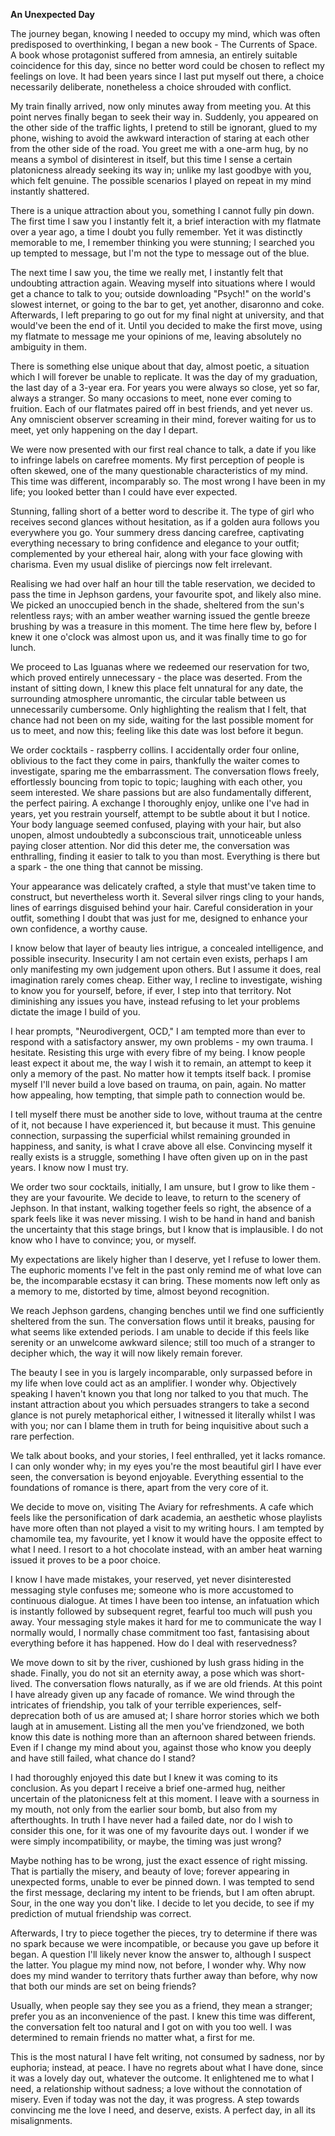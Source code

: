 **An Unexpected Day**

The journey began, knowing I needed to occupy my mind, which was often predisposed to overthinking, I began a new book \- The Currents of Space. A book whose protagonist suffered from amnesia, an entirely suitable coincidence for this day, since no better word could be chosen to reflect my feelings on love. It had been years since I last put myself out there, a choice necessarily deliberate, nonetheless a choice shrouded with conflict. 

My train finally arrived, now only minutes away from meeting you. At this point nerves finally began to seek their way in. Suddenly, you appeared on the other side of the traffic lights, I pretend to still be ignorant, glued to my phone, wishing to avoid the awkward interaction of staring at each other from the other side of the road. You greet me with a one-arm hug, by no means a symbol of disinterest in itself, but this time I sense a certain platonicness already seeking its way in; unlike my last goodbye with you, which felt genuine. The possible scenarios I played on repeat in my mind instantly shattered.

There is a unique attraction about you, something I cannot fully pin down. The first time I saw you I instantly felt it, a brief interaction with my flatmate over a year ago, a time I doubt you fully remember. Yet it was distinctly memorable to me, I remember thinking you were stunning; I searched you up tempted to message, but I'm not the type to message out of the blue.

The next time I saw you, the time we really met, I instantly felt that undoubting attraction again. Weaving myself into situations where I would get a chance to talk to you; outside downloading "Psych\!" on the world's slowest internet, or going to the bar to get, yet another, disaronno and coke. Afterwards, I left preparing to go out for my final night at university, and that would've been the end of it. Until you decided to make the first move, using my flatmate to message me your opinions of me, leaving absolutely no ambiguity in them.

There is something else unique about that day, almost poetic, a situation which I will forever be unable to replicate. It was the day of my graduation, the last day of a 3-year era. For years you were always so close, yet so far, always a stranger. So many occasions to meet, none ever coming to fruition. Each of our flatmates paired off in best friends, and yet never us. Any omniscient observer screaming in their mind, forever waiting for us to meet, yet only happening on the day I depart.

We were now presented with our first real chance to talk, a date if you like to infringe labels on carefree moments. My first perception of people is often skewed, one of the many questionable characteristics of my mind. This time was different, incomparably so. The most wrong I have been in my life; you looked better than I could have ever expected. 

Stunning, falling short of a better word to describe it. The type of girl who receives second glances without hesitation, as if a golden aura follows you everywhere you go. Your summery dress dancing carefree, captivating everything necessary to bring confidence and elegance to your outfit; complemented by your ethereal hair, along with your face glowing with charisma. Even my usual dislike of piercings now felt irrelevant. 

Realising we had over half an hour till the table reservation, we decided to pass the time in Jephson gardens, your favourite spot, and likely also mine. We picked an unoccupied bench in the shade, sheltered from the sun's relentless rays; with an amber weather warning issued the gentle breeze brushing by was a treasure in this moment. The time here flew by, before I knew it one o'clock was almost upon us, and it was finally time to go for lunch.

We proceed to Las Iguanas where we redeemed our reservation for two, which proved entirely unnecessary \- the place was deserted. From the instant of sitting down, I knew this place felt unnatural for any date, the surrounding atmosphere unromantic, the circular table between us unnecessarily cumbersome. Only highlighting the realism that I felt, that chance had not been on my side, waiting for the last possible moment for us to meet, and now this; feeling like this date was lost before it begun.

We order cocktails \- raspberry collins. I accidentally order four online, oblivious to the fact they come in pairs, thankfully the waiter comes to investigate, sparing me the embarrassment. The conversation flows freely, effortlessly bouncing from topic to topic; laughing with each other, you seem interested. We share passions but are also fundamentally different, the perfect pairing. A exchange I thoroughly enjoy, unlike one I've had in years, yet you restrain yourself, attempt to be subtle about it but I notice. Your body language seemed confused, playing with your hair, but also unopen, almost undoubtedly a subconscious trait, unnoticeable unless paying closer attention. Nor did this deter me, the conversation was enthralling, finding it easier to talk to you than most. Everything is there but a spark \- the one thing that cannot be missing.

Your appearance was delicately crafted, a style that must've taken time to construct, but nevertheless worth it. Several silver rings cling to your hands, lines of earrings disguised behind your hair. Careful consideration in your outfit, something I doubt that was just for me, designed to enhance your own confidence, a worthy cause.

I know below that layer of beauty lies intrigue, a concealed intelligence, and possible insecurity. Insecurity I am not certain even exists, perhaps I am only manifesting my own judgement upon others. But I assume it does, real imagination rarely comes cheap. Either way, I recline to investigate, wishing to know you for yourself, before, if ever, I step into that territory. Not diminishing any issues you have, instead refusing to let your problems dictate the image I build of you.

I hear prompts, "Neurodivergent, OCD," I am tempted more than ever to respond with a satisfactory answer, my own problems \- my own trauma. I hesitate. Resisting this urge with every fibre of my being. I know people least expect it about me, the way I wish it to remain, an attempt to keep it only a memory of the past. No matter how it tempts itself back. I promise myself I'll never build a love based on trauma, on pain, again. No matter how appealing, how tempting, that simple path to connection would be.

I tell myself there must be another side to love, without trauma at the centre of it, not because I have experienced it, but because it must. This genuine connection, surpassing the superficial whilst remaining grounded in happiness, and sanity, is what I crave above all else. Convincing myself it really exists is a struggle, something I have often given up on in the past years. I know now I must try.

We order two sour cocktails, initially, I am unsure, but I grow to like them \- they are your favourite. We decide to leave, to return to the scenery of Jephson. In that instant, walking together feels so right, the absence of a spark feels like it was never missing. I wish to be hand in hand and banish the uncertainty that this stage brings, but I know that is implausible. I do not know who I have to convince; you, or myself. 

My expectations are likely higher than I deserve, yet I refuse to lower them. The euphoric moments I've felt in the past only remind me of what love can be, the incomparable ecstasy it can bring. These moments now left only as a memory to me, distorted by time, almost beyond recognition. 

We reach Jephson gardens, changing benches until we find one sufficiently sheltered from the sun. The conversation flows until it breaks, pausing for what seems like extended periods. I am unable to decide if this feels like serenity or an unwelcome awkward silence; still too much of a stranger to decipher which, the way it will now likely remain forever.

The beauty I see in you is largely incomparable, only surpassed before in my life when love could act as an amplifier. I wonder why. Objectively speaking I haven't known you that long nor talked to you that much. The instant attraction about you which persuades strangers to take a second glance is not purely metaphorical either, I witnessed it literally whilst I was with you; nor can I blame them in truth for being inquisitive about such a rare perfection.

We talk about books, and your stories, I feel enthralled, yet it lacks romance. I can only wonder why; in my eyes you're the most beautiful girl I have ever seen, the conversation is beyond enjoyable. Everything essential to the foundations of romance is there, apart from the very core of it.

We decide to move on, visiting The Aviary for refreshments. A cafe which feels like the personification of dark academia, an aesthetic whose playlists have more often than not played a visit to my writing hours. I am tempted by chamomile tea, my favourite, yet I know it would have the opposite effect to what I need. I resort to a hot chocolate instead, with an amber heat warning issued it proves to be a poor choice. 

I know I have made mistakes, your reserved, yet never disinterested messaging style confuses me; someone who is more accustomed to continuous dialogue. At times I have been too intense, an infatuation which is instantly followed by subsequent regret, fearful too much will push you away. Your messaging style makes it hard for me to communicate the way I normally would, I normally chase commitment too fast, fantasising about everything before it has happened. How do I deal with reservedness?

We move down to sit by the river, cushioned by lush grass hiding in the shade. Finally, you do not sit an eternity away, a pose which was short-lived. The conversation flows naturally, as if we are old friends. At this point I have already given up any facade of romance. We wind through the intricates of friendship, you talk of your terrible experiences, self-deprecation both of us are amused at; I share horror stories which we both laugh at in amusement. Listing all the men you've friendzoned, we both know this date is nothing more than an afternoon shared between friends. Even if I change my mind about you, against those who know you deeply and have still failed, what chance do I stand?

I had thoroughly enjoyed this date but I knew it was coming to its conclusion. As you depart I receive a brief one-armed hug, neither uncertain of the platonicness felt at this moment. I leave with a sourness in my mouth, not only from the earlier sour bomb, but also from my afterthoughts. In truth I have never had a failed date, nor do I wish to consider this one, for it was one of my favourite days out. I wonder if we were simply incompatibility, or maybe, the timing was just wrong?

Maybe nothing has to be wrong, just the exact essence of right missing. That is partially the misery, and beauty of love; forever appearing in unexpected forms, unable to ever be pinned down. I was tempted to send the first message, declaring my intent to be friends, but I am often abrupt. Sour, in the one way you don't like. I decide to let you decide, to see if my prediction of mutual friendship was correct.

Afterwards, I try to piece together the pieces, try to determine if there was no spark because we were incompatible, or because you gave up before it began. A question I'll likely never know the answer to, although I suspect the latter. You plague my mind now, not before, I wonder why. Why now does my mind wander to territory thats further away than before, why now that both our minds are set on being friends?

Usually, when people say they see you as a friend, they mean a stranger; prefer you as an inconvenience of the past. I knew this time was different, the conversation felt too natural and I got on with you too well. I was determined to remain friends no matter what, a first for me.

This is the most natural I have felt writing, not consumed by sadness, nor by euphoria; instead, at peace. I have no regrets about what I have done, since it was a lovely day out, whatever the outcome. It enlightened me to what I need, a relationship without sadness; a love without the connotation of misery. Even if today was not the day, it was progress. A step towards convincing me the love I need, and deserve, exists. A perfect day, in all its misalignments.
